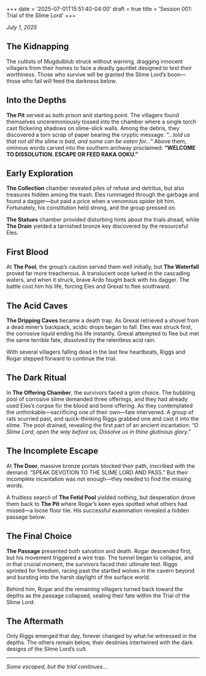 +++
date = '2025-07-01T15:51:40-04:00'
draft = true
title = 'Session 001: Trial of the Slime Lord'
+++

*July 1, 2025*

## The Kidnapping

The cultists of Mugdulblub struck without warning, dragging innocent villagers from their homes to face a deadly gauntlet designed to test their worthiness. Those who survive will be granted the Slime Lord’s boon—those who fail will feed the darkness below.

## Into the Depths

**The Pit** served as both prison and starting point. The villagers found themselves unceremoniously tossed into the chamber where a single torch cast flickering shadows on slime-slick walls. Among the debris, they discovered a torn scrap of paper bearing the cryptic message: *”…told us that not all the slime is bad, and some can be eaten for…”* Above them, ominous words carved into the southern archway proclaimed: **“WELCOME TO DISSOLUTION. ESCAPE OR FEED RAKA OOKU.”**

## Early Exploration

**The Collection** chamber revealed piles of refuse and detritus, but also treasures hidden among the trash. Eles rummaged through the garbage and found a dagger—but paid a price when a venomous spider bit him. Fortunately, his constitution held strong, and the group pressed on.

**The Statues** chamber provided disturbing hints about the trials ahead, while **The Drain** yielded a tarnished bronze key discovered by the resourceful Eles.

## First Blood

At **The Pool**, the group’s caution served them well initially, but **The Waterfall** proved far more treacherous. A translucent ooze lurked in the cascading waters, and when it struck, brave Ardo fought back with his dagger. The battle cost him his life, forcing Eles and Grexal to flee southward.

## The Acid Caves

**The Dripping Caves** became a death trap. As Grexal retrieved a shovel from a dead miner’s backpack, acidic drops began to fall. Eles was struck first, the corrosive liquid ending his life instantly. Grexal attempted to flee but met the same terrible fate, dissolved by the relentless acid rain.

With several villagers falling dead in the last few heartbeats, Riggs and Rogar stepped forward to continue the trial.

## The Dark Ritual

In **The Offering Chamber**, the survivors faced a grim choice. The bubbling pool of corrosive slime demanded three offerings, and they had already used Eles’s corpse for the blood and bone offering. As they contemplated the unthinkable—sacrificing one of their own—fate intervened. A group of rats scurried past, and quick-thinking Riggs grabbed one and cast it into the slime. The pool drained, revealing the first part of an ancient incantation: *“O Slime Lord, open the way before us; Dissolve us in thine glutinous glory.”*

## The Incomplete Escape

At **The Door**, massive bronze portals blocked their path, inscribed with the demand: “SPEAK DEVOTION TO THE SLIME LORD AND PASS.” But their incomplete incantation was not enough—they needed to find the missing words.

A fruitless search of **The Fetid Pool** yielded nothing, but desperation drove them back to **The Pit** where Rogar’s keen eyes spotted what others had missed—a loose floor tile. His successful examination revealed a hidden passage below.

## The Final Choice

**The Passage** presented both salvation and death. Rogar descended first, but his movement triggered a wire trap. The tunnel began to collapse, and in that crucial moment, the survivors faced their ultimate test. Riggs sprinted for freedom, racing past the startled wolves in the cavern beyond and bursting into the harsh daylight of the surface world.

Behind him, Rogar and the remaining villagers turned back toward the depths as the passage collapsed, sealing their fate within the Trial of the Slime Lord.

## The Aftermath

Only Riggs emerged that day, forever changed by what he witnessed in the depths. The others remain below, their destinies intertwined with the dark designs of the Slime Lord’s cult.

-----

*Some escaped, but the trial continues…*